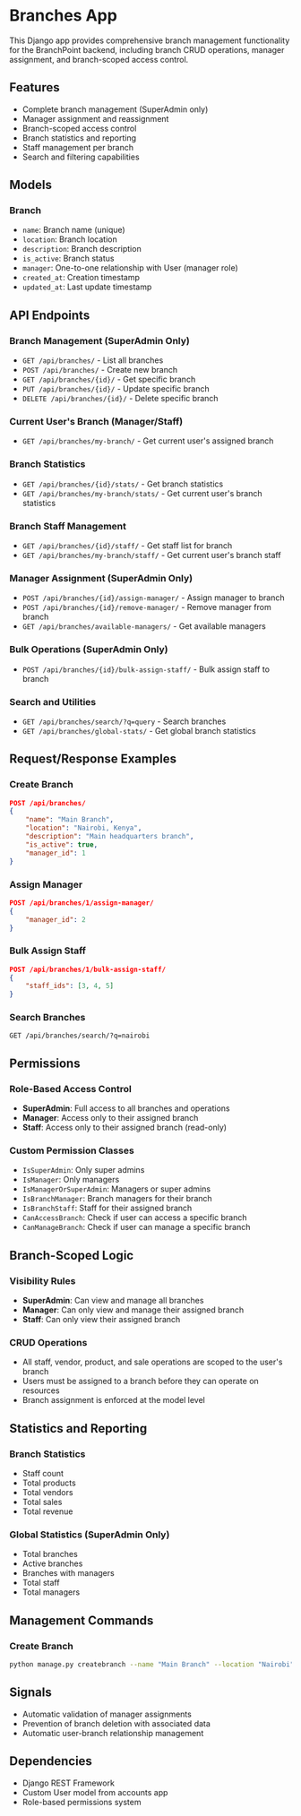 # Branches App

This Django app provides comprehensive branch management functionality for the BranchPoint backend, including branch CRUD operations, manager assignment, and branch-scoped access control.

## Features

- Complete branch management (SuperAdmin only)
- Manager assignment and reassignment
- Branch-scoped access control
- Branch statistics and reporting
- Staff management per branch
- Search and filtering capabilities

## Models

### Branch
- `name`: Branch name (unique)
- `location`: Branch location
- `description`: Branch description
- `is_active`: Branch status
- `manager`: One-to-one relationship with User (manager role)
- `created_at`: Creation timestamp
- `updated_at`: Last update timestamp

## API Endpoints

### Branch Management (SuperAdmin Only)
- `GET /api/branches/` - List all branches
- `POST /api/branches/` - Create new branch
- `GET /api/branches/{id}/` - Get specific branch
- `PUT /api/branches/{id}/` - Update specific branch
- `DELETE /api/branches/{id}/` - Delete specific branch

### Current User's Branch (Manager/Staff)
- `GET /api/branches/my-branch/` - Get current user's assigned branch

### Branch Statistics
- `GET /api/branches/{id}/stats/` - Get branch statistics
- `GET /api/branches/my-branch/stats/` - Get current user's branch statistics

### Branch Staff Management
- `GET /api/branches/{id}/staff/` - Get staff list for branch
- `GET /api/branches/my-branch/staff/` - Get current user's branch staff

### Manager Assignment (SuperAdmin Only)
- `POST /api/branches/{id}/assign-manager/` - Assign manager to branch
- `POST /api/branches/{id}/remove-manager/` - Remove manager from branch
- `GET /api/branches/available-managers/` - Get available managers

### Bulk Operations (SuperAdmin Only)
- `POST /api/branches/{id}/bulk-assign-staff/` - Bulk assign staff to branch

### Search and Utilities
- `GET /api/branches/search/?q=query` - Search branches
- `GET /api/branches/global-stats/` - Get global branch statistics

## Request/Response Examples

### Create Branch
```json
POST /api/branches/
{
    "name": "Main Branch",
    "location": "Nairobi, Kenya",
    "description": "Main headquarters branch",
    "is_active": true,
    "manager_id": 1
}
```

### Assign Manager
```json
POST /api/branches/1/assign-manager/
{
    "manager_id": 2
}
```

### Bulk Assign Staff
```json
POST /api/branches/1/bulk-assign-staff/
{
    "staff_ids": [3, 4, 5]
}
```

### Search Branches
```
GET /api/branches/search/?q=nairobi
```

## Permissions

### Role-Based Access Control
- **SuperAdmin**: Full access to all branches and operations
- **Manager**: Access only to their assigned branch
- **Staff**: Access only to their assigned branch (read-only)

### Custom Permission Classes
- `IsSuperAdmin`: Only super admins
- `IsManager`: Only managers
- `IsManagerOrSuperAdmin`: Managers or super admins
- `IsBranchManager`: Branch managers for their branch
- `IsBranchStaff`: Staff for their assigned branch
- `CanAccessBranch`: Check if user can access a specific branch
- `CanManageBranch`: Check if user can manage a specific branch

## Branch-Scoped Logic

### Visibility Rules
- **SuperAdmin**: Can view and manage all branches
- **Manager**: Can only view and manage their assigned branch
- **Staff**: Can only view their assigned branch

### CRUD Operations
- All staff, vendor, product, and sale operations are scoped to the user's branch
- Users must be assigned to a branch before they can operate on resources
- Branch assignment is enforced at the model level

## Statistics and Reporting

### Branch Statistics
- Staff count
- Total products
- Total vendors
- Total sales
- Total revenue

### Global Statistics (SuperAdmin Only)
- Total branches
- Active branches
- Branches with managers
- Total staff
- Total managers

## Management Commands

### Create Branch
```bash
python manage.py createbranch --name "Main Branch" --location "Nairobi" --description "HQ" --manager-email "manager@example.com"
```

## Signals

- Automatic validation of manager assignments
- Prevention of branch deletion with associated data
- Automatic user-branch relationship management

## Dependencies

- Django REST Framework
- Custom User model from accounts app
- Role-based permissions system 